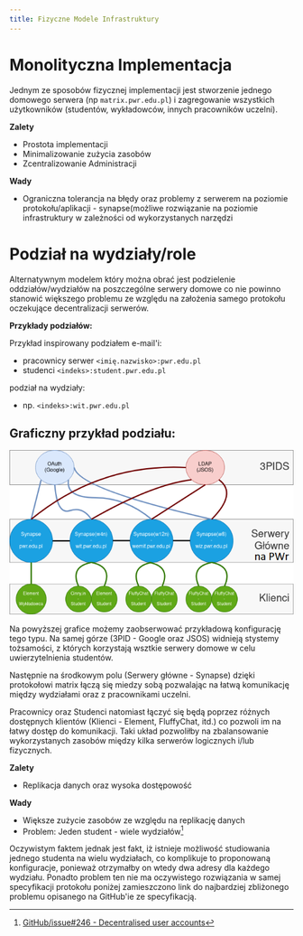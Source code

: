 ```yaml
---
title: Fizyczne Modele Infrastruktury
---
```

# Monolityczna Implementacja
Jednym ze sposobów fizycznej implementacji jest stworzenie jednego domowego serwera (np `matrix.pwr.edu.pl`) i zagregowanie wszystkich użytkowników (studentów, wykładowców, innych pracowników uczelni).

**Zalety**

- Prostota implementacji
- Minimalizowanie zużycia zasobów
- Zcentralizowanie Administracji

**Wady**

- Ograniczna tolerancja na błędy oraz problemy z serwerem na poziomie protokołu/aplikacji - synapse(możliwe rozwiązanie na poziomie infrastruktury w zależności od wykorzystanych narzędzi

# Podział na wydziały/role
Alternatywnym modelem który można obrać jest podzielenie oddziałów/wydziałów na poszczególne serwery domowe co nie powinno stanowić większego problemu ze względu na założenia samego protokołu oczekujące decentralizacji serwerów.

**Przykłady podziałów:**

Przykład inspirowany podziałem e-mail'i:

- pracownicy serwer `<imię.nazwisko>:pwr.edu.pl`
- studenci `<indeks>:student.pwr.edu.pl`

podział na wydziały:

- np. `<indeks>:wit.pwr.edu.pl`

## Graficzny przykład podziału:

![Graficzny Przykład podziału infrastruktury](img/diagram-architektury.png)

Na powyższej grafice możemy zaobserwować przykładową konfigurację tego typu. Na samej górze (3PID - Google oraz JSOS) widnieją stystemy tożsamości, z których korzystają wsztkie serwery domowe w celu uwierzytelnienia studentów. 

Następnie na środkowym polu (Serwery główne - Synapse) dzięki protokołowi matrix łączą się miedzy sobą pozwalając na łatwą komunikację między wydziałami oraz z pracownikami uczelni.

Pracownicy oraz Studenci natomiast łączyć się będą poprzez różnych dostępnych klientów (Klienci - Element, FluffyChat, itd.) co pozwoli im na łatwy dostęp do komunikacji. Taki układ pozwoliłby na zbalansowanie wykorzystanych zasobów między kilka serwerów logicznych i/lub fizycznych.

**Zalety**

- Replikacja danych oraz wysoka dostępowość

**Wady**

- Większe zużycie zasobów ze względu na replikację danych
- Problem: Jeden student - wiele wydziałów[^1]

Oczywistym faktem jednak jest fakt, iż istnieje możliwość studiowania jednego studenta na wielu wydziałach, co komplikuje to proponowaną konfiguracje, ponieważ otrzymałby on wtedy dwa adresy dla każdego wydziału. Ponadto problem ten nie ma oczywistego rozwiązania w samej specyfikacji protokołu poniżej zamieszczono link do najbardziej zbliżonego problemu opisanego na GitHub'ie ze specyfikacją.

[^1]: [GitHub/issue#246 - Decentralised user accounts](https://github.com/matrix-org/matrix-spec/issues/246)
